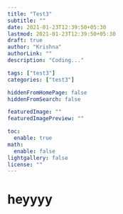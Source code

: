 ```yaml
---
title: "Test3"
subtitle: ""
date: 2021-01-23T12:39:50+05:30
lastmod: 2021-01-23T12:39:50+05:30
draft: true
author: "Krishna"
authorLink: ""
description: "Coding..."

tags: ["test3"]
categories: ["test3"]

hiddenFromHomePage: false
hiddenFromSearch: false

featuredImage: ""
featuredImagePreview: ""

toc:
  enable: true
math:
  enable: false
lightgallery: false
license: ""
---
```


<!--more-->
# heyyyy